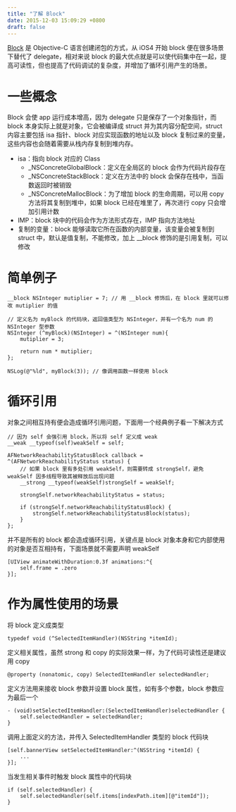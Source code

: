 ```yaml
---
title: "了解 Block"
date: 2015-12-03 15:09:29 +0800
draft: false
---
```


[Block]() 是 Objective-C 语言创建闭包的方式，从 iOS4 开始 block 便在很多场景下替代了 delegate，相对来说 block 的最大优点就是可以使代码集中在一起，提高可读性，但也提高了代码调试的复杂度，并增加了循环引用产生的场景。

# 一些概念
Block 会使 app 运行成本增高，因为 delegate 只是保存了一个对象指针，而 block 本身实际上就是对象，它会被编译成 struct 并为其内容分配空间，struct 内容主要包括 isa 指针、block 对应实现函数的地址以及 block 复制过来的变量，这些内容也会随着需要从栈内存复制到堆内存。
  
- isa：指向 block 对应的 Class  
	- _NSConcreteGlobalBlock：定义在全局区的 block 会作为代码片段存在
	- _NSConcreteStackBlock：定义在方法中的 block 会保存在栈中，当函数返回时被销毁
	- _NSConcreteMallocBlock：为了增加 block 的生命周期，可以用 copy 方法将其复制到堆中，如果 block 已经在堆里了，再次进行 copy 只会增加引用计数
- IMP：block 块中的代码会作为方法形式存在，IMP 指向方法地址
- 复制的变量：block 能够读取它所在函数的内部变量，该变量会被复制到 struct 中，默认是值复制，不能修改，加上 __block 修饰的是引用复制，可以修改

# 简单例子

```objc
__block NSInteger mutiplier = 7; // 用 __block 修饰后，在 block 里就可以修改 mutiplier 的值
    
// 定义名为 myBlock 的代码块，返回值类型为 NSInteger，并有一个名为 num 的 NSInteger 型参数
NSInteger (^myBlock)(NSInteger) = ^(NSInteger num){
    mutiplier = 3;
        
    return num * mutiplier;
};
    
NSLog(@"%ld", myBlock(3)); // 像调用函数一样使用 block
```   

# 循环引用
对象之间相互持有便会造成循环引用问题，下面用一个经典例子看一下解决方式
```objc
// 因为 self 会强引用 block，所以将 self 定义成 weak
__weak __typeof(self)weakSelf = self; 

AFNetworkReachabilityStatusBlock callback = ^(AFNetworkReachabilityStatus status) {
    // 如果 block 里有多处引用 weakSelf，则需要转成 strongSelf，避免 weakSelf 因多线程导致其被释放后出现问题
    __strong __typeof(weakSelf)strongSelf = weakSelf; 
    
    strongSelf.networkReachabilityStatus = status;
    
    if (strongSelf.networkReachabilityStatusBlock) {
        strongSelf.networkReachabilityStatusBlock(status);
    }
};
```

并不是所有的 block 都会造成循环引用，关键点是 block 对象本身和它内部使用的对象是否互相持有，下面场景就不需要声明 weakSelf

```
[UIView animateWithDuration:0.3f animations:^{
    self.frame = .zero
}];
```

# 作为属性使用的场景
将 block 定义成类型

```
typedef void (^SelectedItemHandler)(NSString *itemId);
```

定义相关属性，虽然 strong 和 copy 的实际效果一样，为了代码可读性还是建议用 copy

```
@property (nonatomic, copy) SelectedItemHandler selectedHandler;
```

定义方法用来接收 block 参数并设置 block 属性，如有多个参数，block 参数应为最后一个

```
- (void)setSelectedItemHandler:(SelectedItemHandler)selectedHandler {
    self.selectedHandler = selectedHandler;
}
```

调用上面定义的方法，并传入 SelectedItemHandler 类型的 block 代码块

```
[self.bannerView setSelectedItemHandler:^(NSString *itemId) {
    ...
}];
```

当发生相关事件时触发 block 属性中的代码块

```
if (self.selectedHandler) {
    self.selectedHandler(self.items[indexPath.item][@"itemId"]);
}
```